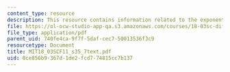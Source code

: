 ```yaml
---
content_type: resource
description: This resource contains information related to the exponential matrix.
file: https://ol-ocw-studio-app-qa.s3.amazonaws.com/courses/18-03sc-differential-equations-fall-2011/0ce856b9367d1de2fcd774815cc7b137_MIT18_03SCF11_s35_7text.pdf
file_type: application/pdf
parent_uid: 740fe4ca-9f7f-5daf-cec7-50013536f3c9
resourcetype: Document
title: MIT18_03SCF11_s35_7text.pdf
uid: 0ce856b9-367d-1de2-fcd7-74815cc7b137
---
```


